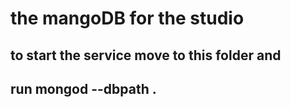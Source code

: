 # the mangoDB for the studio
## to start the service move to this folder and 
## run mongod --dbpath .